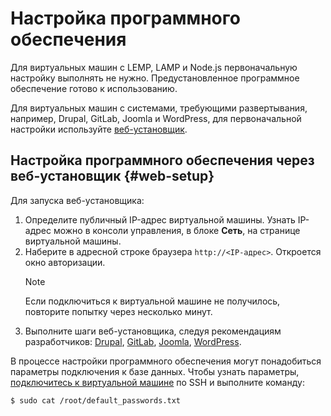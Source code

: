 # Настройка программного обеспечения

Для виртуальных машин с LEMP, LAMP и Node.js первоначальную настройку выполнять не нужно. Предустановленное программное обеспечение готово к использованию.

Для виртуальных машин с системами, требующими развертывания, например, Drupal, GitLab, Joomla и WordPress, для первоначальной настройки используйте [веб-установщик](#web-setup).

## Настройка программного обеспечения через веб-установщик {#web-setup}

Для запуска веб-установщика:

1. Определите публичный IP-адрес виртуальной машины. Узнать IP-адрес можно в консоли управления, в блоке **Сеть**, на странице виртуальной машины.
1. Наберите в адресной строке браузера `http://<IP-адрес>`. Откроется окно авторизации.
    > [!NOTE]
    >
    > Если подключиться к виртуальной машине не получилось, повторите попытку через несколько минут.
1. Выполните шаги веб-установщика, следуя рекомендациям разработчиков: [Drupal](https://drupal.org/), [GitLab](https://about.gitlab.com), [Joomla](https://joomla.org/), [WordPress](https://wordpress.org/).

В процессе настройки программного обеспечения могут понадобиться параметры подключения к базе данных. Чтобы узнать параметры, [подключитесь к виртуальной машине](operate.md) по SSH и выполните команду:

```
$ sudo cat /root/default_passwords.txt
```

